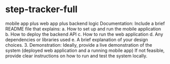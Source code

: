 # step-tracker-full
mobile app plus web app plus backend logic
Documentation: Include a brief README file that explains:
a. How to set up and run the mobile application
b. How to deploy the backend API
c. How to run the web application
d. Any dependencies or libraries used
e. A brief explanation of your design choices.
3. Demonstration: Ideally, provide a live demonstration of the system (deployed web
application and a running mobile app) If not feasible, provide clear instructions on how to
run and test the system locally.

